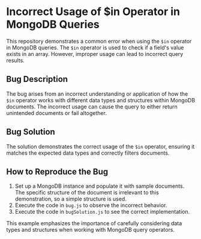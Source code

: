 # Incorrect Usage of $in Operator in MongoDB Queries

This repository demonstrates a common error when using the `$in` operator in MongoDB queries.  The `$in` operator is used to check if a field's value exists in an array.  However, improper usage can lead to incorrect query results.

## Bug Description
The bug arises from an incorrect understanding or application of how the `$in` operator works with different data types and structures within MongoDB documents.  The incorrect usage can cause the query to either return unintended documents or fail altogether.

## Bug Solution
The solution demonstrates the correct usage of the `$in` operator, ensuring it matches the expected data types and correctly filters documents.

## How to Reproduce the Bug
1.  Set up a MongoDB instance and populate it with sample documents.  The specific structure of the document is irrelevant to this demonstration, so a simple structure is used.
2. Execute the code in `bug.js` to observe the incorrect behavior.
3. Execute the code in `bugSolution.js` to see the correct implementation.

This example emphasizes the importance of carefully considering data types and structures when working with MongoDB query operators.